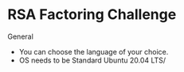 # RSA Factoring Challenge
General
* You can choose the language of your choice.
* OS needs to be Standard Ubuntu 20.04 LTS/
